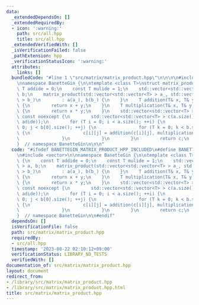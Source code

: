 ```yaml
---
data:
  _extendedDependsOn: []
  _extendedRequiredBy:
  - icon: ':warning:'
    path: src/all.hpp
    title: src/all.hpp
  _extendedVerifiedWith: []
  _isVerificationFailed: false
  _pathExtension: hpp
  _verificationStatusIcon: ':warning:'
  attributes:
    links: []
  bundledCode: "#line 1 \"src/matrix/matrix_product.hpp\"\n\n\n\n#include <vector>\n\
    \nnamespace BanetteGin {\n\ntemplate <class T>\nstruct matrix_product {\n    const\
    \ T addide = 0;\n    const T mulide = 1;\n    std::vector<std::vector<T> > a,\
    \ b;\n    matrix_product(std::vector<std::vector<T> > a_, std::vector<std::vector<T>\
    \ > b_)\n        : a(a_), b(b_) {\n    }\n    T addition(T& x, T& y) const noexcept\
    \ {\n        return x + y;\n    }\n    T multiplication(T& x, T& y) const noexcept\
    \ {\n        return x * y;\n    }\n    std::vector<std::vector<T> > product()\
    \ const noexcept {\n        std::vector<std::vector<T> > c(a.size(), std::vector<T>(b[0].size(),\
    \ adide));\n        for (T i = 0; i < a.size(); ++i) {\n            for (T j =\
    \ 0; j < b[0].size(); ++j) {\n                for (T k = 0; k < b.size(); ++k)\
    \ {\n                    c[i][j] = addition(c[i][j], multiplication(a[i][k], b[k][j]));\n\
    \                }\n            }\n        }\n        return c;\n    }\n};\n\n\
    }  // namespace BanetteGin\n\n\n"
  code: "#ifndef BANETTEGIN_MATRIX_PRODUCT_HPP_INCLUDED\n#define BANETTEGIN_MATRIX_PRODUCT_HPP_INCLUDED\n\
    \n#include <vector>\n\nnamespace BanetteGin {\n\ntemplate <class T>\nstruct matrix_product\
    \ {\n    const T addide = 0;\n    const T mulide = 1;\n    std::vector<std::vector<T>\
    \ > a, b;\n    matrix_product(std::vector<std::vector<T> > a_, std::vector<std::vector<T>\
    \ > b_)\n        : a(a_), b(b_) {\n    }\n    T addition(T& x, T& y) const noexcept\
    \ {\n        return x + y;\n    }\n    T multiplication(T& x, T& y) const noexcept\
    \ {\n        return x * y;\n    }\n    std::vector<std::vector<T> > product()\
    \ const noexcept {\n        std::vector<std::vector<T> > c(a.size(), std::vector<T>(b[0].size(),\
    \ adide));\n        for (T i = 0; i < a.size(); ++i) {\n            for (T j =\
    \ 0; j < b[0].size(); ++j) {\n                for (T k = 0; k < b.size(); ++k)\
    \ {\n                    c[i][j] = addition(c[i][j], multiplication(a[i][k], b[k][j]));\n\
    \                }\n            }\n        }\n        return c;\n    }\n};\n\n\
    }  // namespace BanetteGin\n\n#endif"
  dependsOn: []
  isVerificationFile: false
  path: src/matrix/matrix_product.hpp
  requiredBy:
  - src/all.hpp
  timestamp: '2023-08-22 02:10:12+09:00'
  verificationStatus: LIBRARY_NO_TESTS
  verifiedWith: []
documentation_of: src/matrix/matrix_product.hpp
layout: document
redirect_from:
- /library/src/matrix/matrix_product.hpp
- /library/src/matrix/matrix_product.hpp.html
title: src/matrix/matrix_product.hpp
---
```

